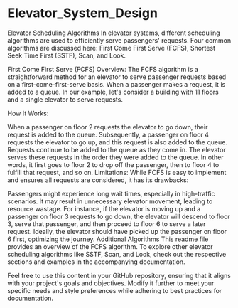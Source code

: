 # Elevator_System_Design

Elevator Scheduling Algorithms
In elevator systems, different scheduling algorithms are used to efficiently serve passengers' requests. Four common algorithms are discussed here: First Come First Serve (FCFS), Shortest Seek Time First (SSTF), Scan, and Look.

First Come First Serve (FCFS)
Overview:
The FCFS algorithm is a straightforward method for an elevator to serve passenger requests based on a first-come-first-serve basis. When a passenger makes a request, it is added to a queue. In our example, let's consider a building with 11 floors and a single elevator to serve requests.

How It Works:

When a passenger on floor 2 requests the elevator to go down, their request is added to the queue.
Subsequently, a passenger on floor 4 requests the elevator to go up, and this request is also added to the queue.
Requests continue to be added to the queue as they come in.
The elevator serves these requests in the order they were added to the queue. In other words, it first goes to floor 2 to drop off the passenger, then to floor 4 to fulfill that request, and so on.
Limitations:
While FCFS is easy to implement and ensures all requests are considered, it has its drawbacks:

Passengers might experience long wait times, especially in high-traffic scenarios.
It may result in unnecessary elevator movement, leading to resource wastage. For instance, if the elevator is moving up and a passenger on floor 3 requests to go down, the elevator will descend to floor 3, serve that passenger, and then proceed to floor 6 to serve a later request. Ideally, the elevator should have picked up the passenger on floor 6 first, optimizing the journey.
Additional Algorithms
This readme file provides an overview of the FCFS algorithm. To explore other elevator scheduling algorithms like SSTF, Scan, and Look, check out the respective sections and examples in the accompanying documentation.

Feel free to use this content in your GitHub repository, ensuring that it aligns with your project's goals and objectives. Modify it further to meet your specific needs and style preferences while adhering to best practices for documentation.
